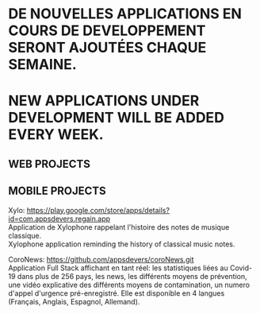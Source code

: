 # DE NOUVELLES APPLICATIONS EN COURS DE DEVELOPPEMENT SERONT AJOUTÉES CHAQUE SEMAINE.
# NEW APPLICATIONS UNDER DEVELOPMENT WILL BE ADDED EVERY WEEK.


## WEB PROJECTS ###

## MOBILE PROJECTS ###
Xylo: https://play.google.com/store/apps/details?id=com.appsdevers.regain.app  
    Application de Xylophone rappelant l'histoire des notes de musique classique.   
       Xylophone application reminding the history of classical music notes.

CoroNews: https://github.com/appsdevers/coroNews.git  
           Application Full Stack affichant en tant réel:  les statistiques liées au Covid-19 dans plus de 256 pays, les news, les différents moyens de prévention, une vidéo explicative des différents moyens de contamination, un numero  d'appel d'urgence pré-enregistré. Elle est disponible en 4 langues (Français, Anglais, Espagnol, Allemand).

